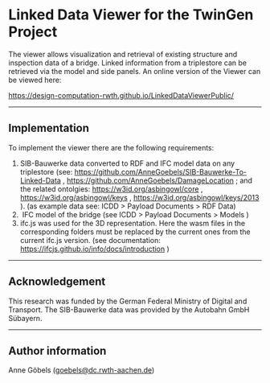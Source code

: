 # Linked Data Viewer for the TwinGen Project

The viewer allows visualization and retrieval of existing structure and inspection data of a bridge. Linked information from a triplestore can be retrieved via the model and side panels.
An online version of the Viewer can be viewed here: 

https://design-computation-rwth.github.io/LinkedDataViewerPublic/

* * *

## Implementation 

To implement the viewer there are the following requirements:

1.  SIB-Bauwerke data converted to RDF and IFC model data  on any triplestore (see: https://github.com/AnneGoebels/SIB-Bauwerke-To-Linked-Data , https://github.com/AnneGoebels/DamageLocation ; and the related ontolgies: https://w3id.org/asbingowl/core , https://w3id.org/asbingowl/keys , https://w3id.org/asbingowl/keys/2013 ).
    (as example data see: ICDD > Payload Documents > RDF Data)
2.   IFC model of the bridge (see ICDD > Payload Documents > Models )
3.  ifc.js was used for the 3D representation. Here the wasm files in the corresponding folders must be replaced by the current ones from the current ifc.js version. (see documentation: https://ifcjs.github.io/info/docs/introduction )
    

* * *

## Acknowledgement

This research was funded by the German Federal Ministry of Digital and Transport. The SIB-Bauwerke data was provided by the Autobahn GmbH Sübayern.

* * *

## Author information

Anne Göbels (goebels@dc.rwth-aachen.de)



